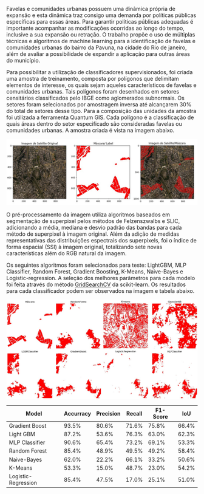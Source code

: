 Favelas e comunidades urbanas possuem uma dinâmica própria de expansão e esta dinâmica traz consigo
uma demanda por políticas públicas específicas para essas áreas. Para garantir políticas públicas adequadas 
é importante acompanhar as modificações ocorridas ao longo do tempo, 
inclusive a sua expansão ou retração. O trabalho propõe o uso de múltiplas técnicas e algoritmos de 
machine learning para a identificação de favelas e comunidades urbanas do bairro da Pavuna, na cidade
do Rio de janeiro, além de avaliar a possibilidade de expandir a aplicação para outras áreas do município.  

Para possibilitar a utilização de classificadores supervisionados, foi criada uma amostra de
treinamento, composta por polígonos que delimitam elementos de interesse, os quais sejam
aqueles característicos de favelas e comunidades urbanas. Tais polígonos foram desenhados
em setores censitários classificados pelo IBGE como aglomerados subnormais.
Os setores foram selecionados por amostragem inversa até alcançarem 30% do total
de setores desse tipo. Para a composição das unidades da amostra foi utilizada a 
ferramenta Quantum GIS. Cada polígono é a classificação de quais áreas
dentro do setor especificado são consideradas favelas ou comunidades urbanas. A amostra criada é vista na imagem abaixo.

![Imagem de satélite e máscara](https://github.com/migconforto/pavuna_ahs/blob/main/images/Image_orig.jpeg)


O pré-processamento da imagem utiliza algoritmos baseados em segmentação de superpixel pelos métodos de Felzenszwalbs e SLIC, 
adicionando a média, mediana e desvio padrão das bandas para cada método de superpixel à imagem original. Além da adição de medidas 
representativas das distribuições espectrais dos superpixels, foi o índice de forma espacial (SSI) à imagem original, totalizando 
sete novas características além do RGB natural da imagem.

Os seguintes algoritmos foram selecionados para teste: LightGBM, MLP Classifier, Random Forest, Gradient Boosting, K-Means, 
Naive-Bayes e Logistic-regression. A seleção dos melhores parâmetros para cada modelo foi feita através do método
[GridSearchCV](https://scikit-learn.org/stable/modules/generated/sklearn.model_selection.GridSearchCV.html) da scikit-learn. 
Os resultados para cada classificador podem ser observados na imagem e tabela abaixo.

![Predição dos modelos finais](https://github.com/migconforto/pavuna_ahs/blob/main/images/models_pred.png)


| Model | Accurracy | Precision | Recall | F1-Score | IoU |
|---|---|---|---|---|---|
| Gradient Boost | 93.5% | 80.6% | 71.6% | 75.8% | 66.4% |
| Light GBM | 87.2% | 53.6% | 76.3% | 63.0% | 62.3% |
| MLP Classifier | 90.6% | 65.4% | 73.2% | 69.1% | 53.3% |
| Random Forest | 85.4% | 48.9% | 49.5% | 49.2% | 58.4% |
| Naive-Bayes | 62.0% | 22.2% | 66.1% | 33.2% | 50.6% |
| K-Means | 53.3% | 15.0% | 48.7% | 23.0% | 54.2% |
| Logistic-Regression | 85.4% | 47.5% | 17.0% | 25.1% | 51.0% |
